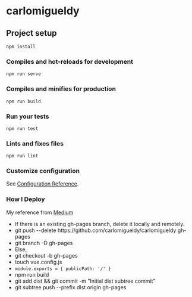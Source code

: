 # carlomigueldy

## Project setup
```
npm install
```

### Compiles and hot-reloads for development
```
npm run serve
```

### Compiles and minifies for production
```
npm run build
```

### Run your tests
```
npm run test
```

### Lints and fixes files
```
npm run lint
```

### Customize configuration
See [Configuration Reference](https://cli.vuejs.org/config/).

### How I Deploy 
My reference from <a href="https://medium.com/@Roli_Dori/deploy-vue-cli-3-project-to-github-pages-ebeda0705fbd">Medium</a> 
<ul>
    <li>If there is an existing gh-pages branch, delete it locally and remotely.</li>
    <li>git push --delete https://github.com/carlomigueldy/carlomigueldy gh-pages</li>
    <li>git branch -D gh-pages</li>
    <li>Else,</li>
    <li>git checkout -b gh-pages</li>
    <li>touch vue.config.js</li>
    <li><code>module.exports = { publicPath: '/' } </code></li>
    <li>npm run build</li>
    <li>git add dist && git commit -m "Initial dist subtree commit"</li>
    <li>git subtree push --prefix dist origin gh-pages</li>
</ul>